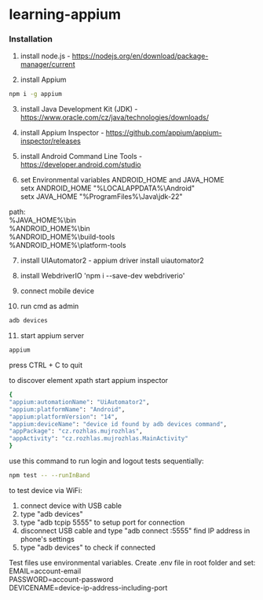 # learning-appium

### Installation

1. install node.js - https://nodejs.org/en/download/package-manager/current

2. install Appium

```bash
npm i -g appium
```

3. install Java Development Kit (JDK) - https://www.oracle.com/cz/java/technologies/downloads/

4. install Appium Inspector - https://github.com/appium/appium-inspector/releases

5. install Android Command Line Tools - https://developer.android.com/studio

6. set Environmental variables ANDROID_HOME and JAVA_HOME  
   setx ANDROID_HOME "%LOCALAPPDATA%\Android"  
   setx JAVA_HOME "%ProgramFiles%\Java\jdk-22"

path:  
%JAVA_HOME%\bin  
%ANDROID_HOME%\bin  
%ANDROID_HOME%\build-tools  
%ANDROID_HOME%\platform-tools

7. install UIAutomator2 - appium driver install uiautomator2

8. install WebdriverIO 'npm i --save-dev webdriverio'

9. connect mobile device

10. run cmd as admin

```bash
adb devices
```

11. start appium server

```bash
appium
```

press CTRL + C to quit

to discover element xpath start appium inspector

```bash
{
"appium:automationName": "UiAutomator2",
"appium:platformName": "Android",
"appium:platformVersion": "14",
"appium:deviceName": "device id found by adb devices command",
"appPackage": "cz.rozhlas.mujrozhlas",
"appActivity": "cz.rozhlas.mujrozhlas.MainActivity"
}
```

use this command to run login and logout tests sequentially:

```bash
npm test -- --runInBand
```

to test device via WiFi:

1. connect device with USB cable
2. type "adb devices"
3. type "adb tcpip 5555" to setup port for connection
4. disconnect USB cable and type "adb connect <device-ip-address>:5555" find IP address in phone's settings
5. type "adb devices" to check if connected

Test files use environmental variables. Create .env file in root folder and set:  
EMAIL=account-email  
PASSWORD=account-password  
DEVICENAME=device-ip-address-including-port
